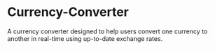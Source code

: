 # Currency-Converter
A currency converter  designed to help users convert one currency to another in real-time using up-to-date exchange rates.
